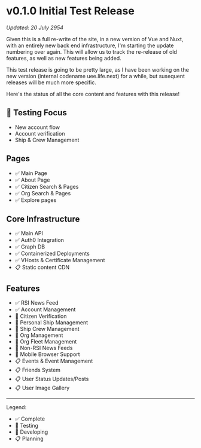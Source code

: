 # v0.1.0 Initial Test Release
*Updated: 20 July 2954*

Given this is a full re-write of the site, in a new version of Vue and Nuxt, with an entirely new back end infrastructure, I'm starting the update numbering over again. This will allow us to track the re-release of old features, as well as new features being added.

This test release is going to be pretty large, as I have been working on the new version (internal codename uee.life.next) for a while, but susequent releases will be much more specific.

Here's the status of all the core content and features with this release!

## &#x1F50E; Testing Focus
- New account flow
- Account verification
- Ship & Crew Management

## Pages
- &#x2705; Main Page
- &#x2705; About Page
- &#x2705; Citizen Search & Pages
- &#x2705; Org Search & Pages
- &#x2705; Explore pages

## Core Infrastructure
- &#x2705; Main API
- &#x2705; Auth0 Integration
- &#x2705; Graph DB
- &#x2705; Containerized Deployments
- &#x2705; VHosts & Certificate Management
- &#x1F4CB; Static content CDN

## Features
- &#x2705; RSI News Feed
- &#x2705; Account Management
- &#x1F50E; Citizen Verification
- &#x1F50E; Personal Ship Management
- &#x1F50E; Ship Crew Management
- &#x1F6A7; Org Management
- &#x1F6A7; Org Fleet Management
- &#x1F6A7; Non-RSI News Feeds
- &#x1F6A7; Mobile Browser Support
- &#x1F4CB; Events & Event Management
- &#x1F4CB; Friends System
- &#x1F4CB; User Status Updates/Posts
- &#x1F4CB; User Image Gallery

---

Legend:

- &#x2705; Complete
- &#x1F50E; Testing
- &#x1F6A7; Developing
- &#x1F4CB; Planning